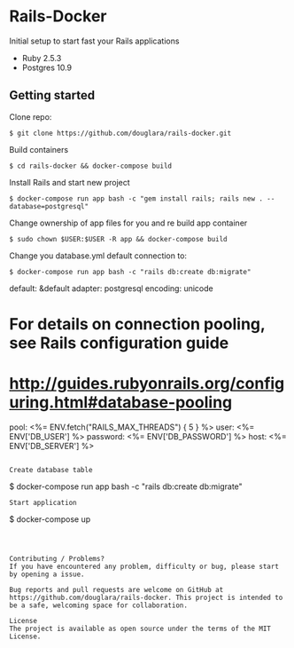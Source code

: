 # Rails-Docker

Initial setup to start fast your Rails applications
- Ruby 2.5.3
- Postgres 10.9

## Getting started

Clone repo:
```
$ git clone https://github.com/douglara/rails-docker.git
```
Build containers
```
$ cd rails-docker && docker-compose build
```
Install Rails and start new project
```
$ docker-compose run app bash -c "gem install rails; rails new . --database=postgresql"
```
Change ownership of app files for you and re build app container
```
$ sudo chown $USER:$USER -R app && docker-compose build
```

Change you database.yml default connection to:
```
$ docker-compose run app bash -c "rails db:create db:migrate"
```
default: &default
  adapter: postgresql
  encoding: unicode
  # For details on connection pooling, see Rails configuration guide
  # http://guides.rubyonrails.org/configuring.html#database-pooling
  pool: <%= ENV.fetch("RAILS_MAX_THREADS") { 5 } %>
  user: <%= ENV['DB_USER'] %>
  password: <%= ENV['DB_PASSWORD'] %>
  host: <%= ENV['DB_SERVER'] %>
```

Create database table
```
$ docker-compose run app bash -c "rails db:create db:migrate"
```
Start application
```
$ docker-compose up
```



Contributing / Problems?
If you have encountered any problem, difficulty or bug, please start by opening a issue.

Bug reports and pull requests are welcome on GitHub at https://github.com/douglara/rails-docker. This project is intended to be a safe, welcoming space for collaboration.

License
The project is available as open source under the terms of the MIT License.